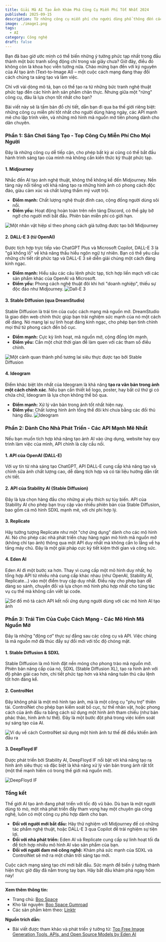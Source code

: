 ```yaml
---
title: Giải Mã AI Tạo Ảnh Khám Phá Công Cụ Miễn Phí Tốt Nhất 2024
published: 2025-09-15
description: Từ những công cụ miễn phí cho người dùng phổ thông đến các API mạnh mẽ cho lập trình viên, hãy cùng khám phá thế giới AI tạo ảnh đầy sáng tạo và tiềm năng.
image: ./image1.png
tags:
  - AI
category: Công nghệ
draft: false
---
```


Bạn đã bao giờ ước mình có thể biến những ý tưởng phức tạp nhất trong đầu thành một bức tranh sống động chỉ trong vài giây chưa? Giờ đây, điều đó không còn là khoa học viễn tưởng nữa. Chào mừng bạn đến với kỷ nguyên của AI tạo ảnh (Text-to-Image AI) – một cuộc cách mạng đang thay đổi cách chúng ta sáng tạo và làm việc.

Chỉ với vài dòng mô tả, bạn có thể tạo ra từ những bức tranh nghệ thuật phức tạp đến các hình ảnh sản phẩm chân thực. Nhưng giữa một "rừng" công cụ, đâu là lựa chọn tốt nhất cho bạn?

Bài viết này sẽ là tấm bản đồ chi tiết, dẫn bạn đi qua ba thế giới riêng biệt: những công cụ miễn phí tốt nhất cho người dùng hàng ngày, các API mạnh mẽ cho lập trình viên, và những mô hình mã nguồn mở tiên phong dành cho dân chuyên.

### Phần 1: Sân Chơi Sáng Tạo - Top Công Cụ Miễn Phí Cho Mọi Người

Đây là những công cụ dễ tiếp cận, cho phép bất kỳ ai cũng có thể bắt đầu hành trình sáng tạo của mình mà không cần kiến thức kỹ thuật phức tạp.

#### 1. Midjourney
Nhắc đến AI tạo ảnh nghệ thuật, không thể không kể đến Midjourney. Nền tảng này nổi tiếng với khả năng tạo ra những hình ảnh có phong cách độc đáo, giàu cảm xúc và chất lượng thẩm mỹ vượt trội.

*   **Điểm mạnh:** Chất lượng nghệ thuật đỉnh cao, cộng đồng người dùng sôi nổi.
*   **Điểm yếu:** Hoạt động hoàn toàn trên nền tảng Discord, có thể gây bỡ ngỡ cho người mới bắt đầu. Phiên bản miễn phí có giới hạn.


![Một nhân vật hiệp sĩ theo phong cách giả tưởng được tạo bởi Midjourney](./image2.png)


#### 2. DALL-E 3 (từ OpenAI)
Được tích hợp trực tiếp vào ChatGPT Plus và Microsoft Copilot, DALL-E 3 là "gã khổng lồ" về khả năng thấu hiểu ngôn ngữ tự nhiên. Bạn có thể yêu cầu những chi tiết rất phức tạp và DALL-E 3 sẽ diễn giải chúng một cách đáng kinh ngạc.

*   **Điểm mạnh:** Hiểu sâu các câu lệnh phức tạp, tích hợp liền mạch với các sản phẩm khác của OpenAI và Microsoft.
*   **Điểm yếu:** Phong cách nghệ thuật đôi khi hơi "doanh nghiệp", thiếu sự độc đáo như Midjourney.
![Dall-E 3](./image3.png)
#### 3. Stable Diffusion (qua DreamStudio)
Stable Diffusion là trái tim của cuộc cách mạng mã nguồn mở. DreamStudio là giao diện web chính thức giúp bạn trải nghiệm sức mạnh của nó một cách dễ dàng. Nó mang lại sự linh hoạt đáng kinh ngạc, cho phép bạn tinh chỉnh mọi thứ từ phong cách đến bố cục.

*   **Điểm mạnh:** Cực kỳ linh hoạt, mã nguồn mở, cộng đồng lớn mạnh.
*   **Điểm yếu:** Cần một chút thời gian để làm quen với các tham số điều chỉnh.

![Một cảnh quan thành phố tương lai siêu thực được tạo bởi Stable Diffusion](./image4.png)
#### 4. Ideogram
Điểm khác biệt lớn nhất của Ideogram là khả năng **tạo ra văn bản trong ảnh một cách chính xác**. Nếu bạn cần thiết kế logo, poster, hay bất cứ thứ gì có chứa chữ, Ideogram là lựa chọn không thể bỏ qua.

*   **Điểm mạnh:** Xử lý văn bản trong ảnh tốt nhất hiện nay.
*   **Điểm yếu:** Chất lượng hình ảnh tổng thể đôi khi chưa bằng các đối thủ hàng đầu.
![Ideogram](./image6.png)
### Phần 2: Dành Cho Nhà Phát Triển - Các API Mạnh Mẽ Nhất

Nếu bạn muốn tích hợp khả năng tạo ảnh AI vào ứng dụng, website hay quy trình làm việc của mình, API chính là cây cầu nối.

#### 1. API của OpenAI (DALL-E)
Với uy tín từ nhà sáng tạo ChatGPT, API DALL-E cung cấp khả năng tạo và chỉnh sửa ảnh chất lượng cao, dễ dàng tích hợp và có tài liệu hướng dẫn rất chi tiết.

#### 2. API của Stability AI (Stable Diffusion)
Đây là lựa chọn hàng đầu cho những ai yêu thích sự tùy biến. API của Stability AI cho phép bạn truy cập vào nhiều phiên bản của Stable Diffusion, bao gồm cả mô hình SDXL mạnh mẽ, với chi phí hợp lý.

#### 3. Replicate
Hãy tưởng tượng Replicate như một "chợ ứng dụng" dành cho các mô hình AI. Nó cho phép các nhà phát triển chạy hàng ngàn mô hình mã nguồn mở (không chỉ tạo ảnh) thông qua một API duy nhất mà không cần lo lắng về hạ tầng máy chủ. Đây là một giải pháp cực kỳ tiết kiệm thời gian và công sức.

#### 4. Eden AI
Eden AI đi một bước xa hơn. Thay vì cung cấp một mô hình duy nhất, họ tổng hợp API từ nhiều nhà cung cấp khác nhau (như OpenAI, Stability AI, Replicate...) vào một điểm truy cập duy nhất. Điều này cho phép bạn dễ dàng so sánh, chuyển đổi và lựa chọn mô hình phù hợp nhất cho từng tác vụ cụ thể mà không cần viết lại code.


![Sơ đồ mô tả cách API kết nối ứng dụng người dùng với các mô hình AI tạo ảnh](./image4.png)


### Phần 3: Trái Tim Của Cuộc Cách Mạng - Các Mô Hình Mã Nguồn Mở

Đây là những "động cơ" thực sự đằng sau các công cụ và API. Việc chúng là mã nguồn mở đã thúc đẩy sự đổi mới với tốc độ chóng mặt.

#### 1. Stable Diffusion & SDXL
Stable Diffusion là mô hình đặt nền móng cho phong trào mã nguồn mở. Phiên bản nâng cấp của nó, SDXL (Stable Diffusion XL), tạo ra hình ảnh với độ phân giải cao hơn, chi tiết phức tạp hơn và khả năng tuân thủ câu lệnh tốt hơn đáng kể.

#### 2. ControlNet
Đây không phải là một mô hình tạo ảnh, mà là một công cụ "phụ trợ" thiên tài. ControlNet cho phép bạn kiểm soát bố cục, tư thế nhân vật, hoặc phong cách của ảnh đầu ra bằng cách sử dụng một hình ảnh tham chiếu (như bản phác thảo, hình ảnh tư thế). Đây là một bước đột phá trong việc kiểm soát sự sáng tạo của AI.


![Ví dụ về cách ControlNet sử dụng một hình ảnh tư thế để điều khiển ảnh đầu ra](./image5.png)


#### 3. DeepFloyd IF
Được phát triển bởi Stability AI, DeepFloyd IF nổi bật với khả năng tạo ra hình ảnh siêu thực và đặc biệt là khả năng xử lý văn bản trong ảnh rất tốt (một thế mạnh hiếm có trong thế giới mã nguồn mở).

![DeepFloyd IF](./image7.png)
### Tổng kết

Thế giới AI tạo ảnh đang phát triển với tốc độ vũ bão. Dù bạn là một người dùng tò mò, một nhà phát triển đầy tham vọng hay một chuyên gia công nghệ, luôn có một công cụ phù hợp dành cho bạn.

*   **Đối với người mới bắt đầu:** Hãy thử nghiệm với Midjourney để có những tác phẩm nghệ thuật, hoặc DALL-E 3 qua Copilot để trải nghiệm sự tiện lợi.
*   **Đối với nhà phát triển:** Eden AI và Replicate cung cấp sự linh hoạt tối đa để tích hợp nhiều mô hình AI vào sản phẩm của bạn.
*   **Đối với người đam mê công nghệ:** Khám phá sức mạnh của SDXL và ControlNet sẽ mở ra một chân trời sáng tạo mới.

Cuộc cách mạng sáng tạo chỉ mới bắt đầu. Sức mạnh để biến ý tưởng thành hiện thực giờ đây đã nằm trong tay bạn. Hãy bắt đầu khám phá ngay hôm nay!

---

**Xem thêm thông tin:**

*   Trang chủ: [Boo Space](https://boospace.tech)
*   Kho tài nguyên: [Boo Space Gumroad](https://boospace.gumroad.com)
*   Các sản phẩm kèm theo: [Linktr](https://linktr.ee/boospace)

**Nguồn trích dẫn:**

*   Bài viết được tham khảo và phát triển ý tưởng từ: [Top Free Image Generation Tools, APIs, and Open Source Models by Eden AI](https://www.edenai.co/post/top-free-image-generation-tools-apis-and-open-source-models)